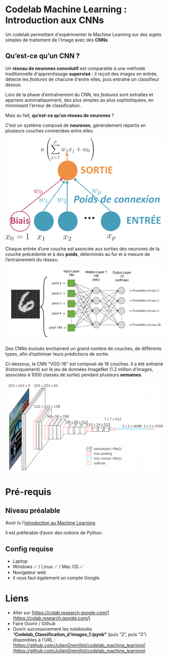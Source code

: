 # Codelab Machine Learning : Introduction aux CNNs

Un codelab permettant d'expérimenter le Machine Learning sur des sujets simples de traitement
de l'image avec des **CNNs**.

## Qu’est-ce qu’un CNN ?

Un **réseau de neurones convolutif** est comparable à une méthode traditionnelle d'apprentissage **supervisé** : il reçoit des images en entrée, détecte les *features* de chacune d'entre elles, puis entraîne un classifieur dessus.

Lors de la phase d'entraînement du CNN, les *features* sont extraites et apprises automatiquement, des plus simples au plus sophistiquées, en minimisant l'erreur de classification.

Mais au fait, **qu’est-ce qu’un réseau de neurones** ?

C’est un système composé de **neurones**, généralement répartis en plusieurs couches connectées entre elles.

![Untitled](images/Untitled.png)

Chaque entrée d’une couche est associée aux sorties des neurones de la couche précédente et à des **poids**, déterminés au fur et à mesure de l’entrainement du réseau.

![Untitled](images/Untitled%201.png)

Des CNNs évolués enchainent un grand nombre de couches, de différents types, afin d’optimiser leurs prédictions de sortie.

Ci-dessous, le CNN “VGG-16” est composé de 16 couches. Il a été entrainé (historiquement) sur le jeu de données ImageNet (1.2 million d’images, associées à 1000 classes de sortie) pendant plusieurs **semaines**.

![Untitled](images/Untitled%202.png)

# Pré-requis

## Niveau préalable

Avoir lu l’[introduction au Machine Learning](https://www.notion.so/Introduction-au-Machine-Learning-3f52208d8aea4b9581870febbd6ebe92).

Il est préférable d’avoir des notions de Python.

## Config requise

- Laptop
- Windows ✅ / Linux ✅ / Mac OS ✅
- Navigateur web
- Il vous faut également un compte Google.

# Liens

- Aller sur [https://colab.research.google.com/](https://colab.research.google.com/)
- Faire Ouvrir / Github
- Ouvrir successivement les notebooks “**Codelab_Classification_d'images_1.ipynb”** (puis “2”, puis “3”) disponibles à l’URL : [https://github.com/JulienGremillot/codelab_machine_learning](https://github.com/JulienGremillot/codelab_machine_learning)
